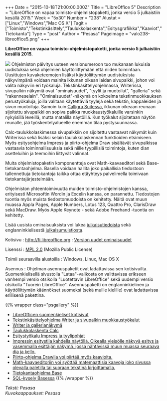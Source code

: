 +++
Date = "2015-10-18T21:00:00.000Z"
Title = "LibreOffice 5"
Description = "LibreOffice on vapaa toimisto-ohjelmistopaketti, jonka versio 5 julkaistiin kesällä 2015."
Week = "5x30"
Number = "238"
Alustat = ["Linux","Windows","Mac OS X"]
Tagit = ["Toimisto","Tekstinkäsittely","Taulukkolaskenta","Esitysgrafiikka","Kaaviot","Tietokanta"]
Type = "post"
Author = "Pesasa"
Pageimage = "valo238-libreoffice5.png"
+++


**LibreOffice on vapaa toimisto-ohjelmistopaketti, jonka versio 5 julkaistiin kesällä 2015.**

![ ](/images/valo238-libreoffice5.png "fig:valo238-libreoffice5")
Ohjelmiston päivitys uuteen versionumeroon tuo mukanaan lukuisia uudistuksia sekä ohjelmien käyttöliittymään että niiden toimintaan. Uusittujen kuvaketeemojen lisäksi käyttöliittymän uudistuksista näkyvimpänä voidaan mainita ikkunan oikean laidan sivupalkki, johon voi valita näkyviin eri työkaluja. Tekstinkäsittelyohjelmassa, Writerissa, sivupalkin näkymiä ovat "ominaisuudet", "tyylit ja muotoilut", "galleria" sekä "rakenneselain". "Ominaisuudet"-näkymä on kokoelma tekstinmuokkauksen perustyökaluja, joilla valitaan käytettäviä tyylejä sekä tekstin, kappaleiden ja sivun muotoiluja. Samoin kuin [Calligra Suitessa](Calligra_Suite), ikkunan oikeaan reunaan sijoitettu sivupalkki on sopiva paikka muokkaustyökaluille varsinkin nykyisillä leveillä, mutta matalilla näytöillä. Kun työkalut sijoitetaan näytön reunalle, jää työskentelyalueelle enemmän tilaa pystysuunnassa.

Calc-taulukkolaskimessa sivupalkkiin on sijoitettu vastaavat näkymät kuin Writerissa sekä lisäksi selain taulukkolaskennan funktioiden etsimiseen. Myös esitysohjelma Impress ja piirto-ohjelma Draw sisältävät sivupalkissa vastaavia toiminnallisuuksia sekä niille tyypillisiä toimintoja, kuten dian asetteluihin ja teemoihin liittyvät valinnat.

Muita ohjelmistopaketin komponentteja ovat Math-kaavaeditori sekä Base-tietokantaohjelma. Basella voidaan hallita joko paikallisia tiedostoon tallennettuja tietokantoja taikka ottaa etäyhteys palvelimella toimivaan tietokantajärjestelmään.

Ohjelmiston yhteentoimivuutta muiden toimisto-ohjelmistojen kanssa, erityisesti Microsoftin Wordin ja Excelin kanssa, on parannettu. Tiedostojen tuontia myös muista tiedostomuodoista on kehitetty. Näitä ovat muun muassa Appla Pages, Apple Numbers, Lotus 123, Quattro Pro, ClarisDraw sekä MacDraw. Myös Apple Keynote - sekä Adobe Freehand -tuontia on kehitetty.

Lisää uusista ominaisuuksista voi lukea [julkaisutiedoista](http://fi.libreoffice.org/lataa/uudet-ominaisuudet/) sekä englanninkielisestä [julkaisumuistiosta](https://wiki.documentfoundation.org/ReleaseNotes/5.0).

Kotisivu
:   <http://fi.libreoffice.org>
:   [Version uudet ominaisuudet](http://fi.libreoffice.org/lataa/uudet-ominaisuudet/)

Lisenssi
:   [MPL 2.0](https://www.mozilla.org/en-US/MPL/) (Mozilla Public License)

Toimii seuraavilla alustoilla
:   Windows, Linux, Mac OS X

Asennus
:   Ohjelman asennuspaketit ovat ladattavissa sen kotisivuilta. Suomenkielisellä sivustolla "Lataa"-valikosta on valittavissa erikseen vanhempi versio otsikolla "Luotettavin LibreOffice" sekä uudempi versio otsikolla "Tuorein LibreOffice". Asennuspaketti on englanninkielinen ja käyttöliittymän käännökset suomeksi (sekä muille kielille) ovat ladattavissa erillisenä pakettina.

{{% wrapper class="psgallery" %}}
-   [LibreOfficen suomenkieliset kotisivut](/images/libreoffice_5-1.jpg)
-   [Tekstinkäsittelyohjelma Writer ja sivupalkin muokkaustyökalut](/images/libreoffice_5-2.jpg)
-   [Writer ja gallerianäkymä](/images/libreoffice_5-3.jpg)
-   [Taulukkolaskenta Calc](/images/libreoffice_5-4.jpg)
-   [Esitystyökalu Impress ja tyylipohjat](/images/libreoffice_5-5.jpg)
-   [Impressin esitystila kahdella näytöllä. Oikealla yleisölle näkyvä esitys ja vasemmalla esittäjän näkymä, jossa nähtävissä muun muassa seuraava dia ja kello.](/images/libreoffice_5-6.jpg)
-   [Piirto-ohjelma Drawlla voi piirtää myös kaavioita.](/images/libreoffice_5-7.jpg)
-   [Math-kaavaeditoriin voi syöttää matemaattisia kaavoja joko sivussa olevalla paletilla tai suoraan tekstinä kirjoittamalla.](/images/libreoffice_5-8.jpg)
-   [Tietokantaohjelma Base](/images/libreoffice_5-9.jpg)
-   [SQL-kysely Basessa](/images/libreoffice_5-10.jpg)
{{% /wrapper %}}

*Teksti: Pesasa* <br />
*Kuvakaappaukset: Pesasa*


